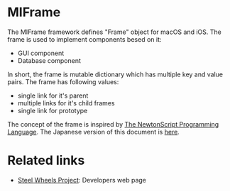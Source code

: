 # MIFrame

The MIFrame framework defines "Frame" object for macOS and iOS.
The frame is used to implement components besed on it:
* GUI component
* Database component

In short, the frame is mutable dictionary which has multiple key and value pairs. The frame has following values:
* single link for it's parent
* multiple links for it's child frames
* single link for prototype

The concept of the frame is inspired by [The NewtonScript Programming Language](https://www.newted.org/download/manuals/NewtonScriptProgramLanguage.pdf).
The Japanese version of this document is [here](https://www.newted.org/download/manuals/NewtonScriptProgramLang_J.pdf).

# Related links
* [Steel Wheels Project](https://github.com/steel-wheels): Developers web page

